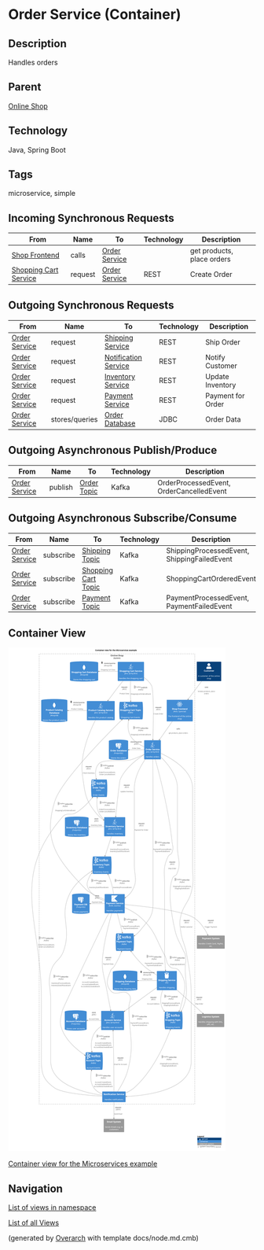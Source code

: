 
# Order Service (Container)
## Description
Handles orders

## Parent
[Online Shop](../../../../software-development/architecture/example/microservices/online-shop.md)

## Technology
Java, Spring Boot

## Tags
microservice, simple
## Incoming Synchronous Requests 
| From | Name | To | Technology | Description |
|---|---|---|---|---|
| [Shop Frontend](../../../../software-development/architecture/example/microservices/shop-frontend.md) | calls | [Order Service](../../../../software-development/architecture/example/microservices/order-service.md) |  | get products, place orders |
| [Shopping Cart Service](../../../../software-development/architecture/example/microservices/shopping-cart-service.md) | request | [Order Service](../../../../software-development/architecture/example/microservices/order-service.md) | REST | Create Order |
## Outgoing Synchronous Requests 
| From | Name | To | Technology | Description |
|---|---|---|---|---|
| [Order Service](../../../../software-development/architecture/example/microservices/order-service.md) | request | [Shipping Service](../../../../software-development/architecture/example/microservices/shipping-service.md) | REST | Ship Order |
| [Order Service](../../../../software-development/architecture/example/microservices/order-service.md) | request | [Notification Service](../../../../software-development/architecture/example/microservices/notification-service.md) | REST | Notify Customer |
| [Order Service](../../../../software-development/architecture/example/microservices/order-service.md) | request | [Inventory Service](../../../../software-development/architecture/example/microservices/inventory-service.md) | REST | Update Inventory |
| [Order Service](../../../../software-development/architecture/example/microservices/order-service.md) | request | [Payment Service](../../../../software-development/architecture/example/microservices/payment-service.md) | REST | Payment for Order |
| [Order Service](../../../../software-development/architecture/example/microservices/order-service.md) | stores/queries | [Order Database](../../../../software-development/architecture/example/microservices/order-db.md) | JDBC | Order Data |
## Outgoing Asynchronous Publish/Produce
| From | Name | To | Technology | Description |
|---|---|---|---|---|
| [Order Service](../../../../software-development/architecture/example/microservices/order-service.md) | publish | [Order Topic](../../../../software-development/architecture/example/microservices/order-topic.md) | Kafka | OrderProcessedEvent, OrderCancelledEvent |
## Outgoing Asynchronous Subscribe/Consume
| From | Name | To | Technology | Description |
|---|---|---|---|---|
| [Order Service](../../../../software-development/architecture/example/microservices/order-service.md) | subscribe | [Shipping Topic](../../../../software-development/architecture/example/microservices/shipping-topic.md) | Kafka | ShippingProcessedEvent, ShippingFailedEvent |
| [Order Service](../../../../software-development/architecture/example/microservices/order-service.md) | subscribe | [Shopping Cart Topic](../../../../software-development/architecture/example/microservices/shopping-cart-topic.md) | Kafka | ShoppingCartOrderedEvent |
| [Order Service](../../../../software-development/architecture/example/microservices/order-service.md) | subscribe | [Payment Topic](../../../../software-development/architecture/example/microservices/payment-topic.md) | Kafka | PaymentProcessedEvent, PaymentFailedEvent |

## Container View
![Container view for the Microservices example](../../../../software-development/architecture/example/microservices/container-view.png)

[Container view for the Microservices example](../../../../software-development/architecture/example/microservices/container-view.md)


## Navigation
[List of views in namespace](./views-in-namespace.md)

[List of all Views](../../../../views.md)


(generated by [Overarch](https://github.com/soulspace-org/overarch) with template docs/node.md.cmb)
